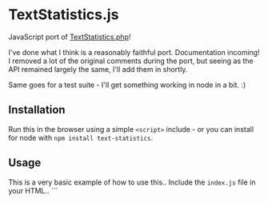 TextStatistics.js
=================

JavaScript port of [TextStatistics.php](https://github.com/DaveChild/Text-Statistics)!

I've done what I think is a reasonably faithful port. Documentation incoming!
I removed a lot of the original comments during the port, but seeing as the API remained largely the same, I'll add them in shortly.

Same goes for a test suite - I'll get something working in node in a bit. :)

## Installation

Run this in the browser using a simple `<script>` include - or you can install for node with `npm install text-statistics`.

## Usage
This is a very basic example of how to use this..
Include the ``index.js`` file in your HTML..  ```<script src="https://raw.githubusercontent.com/cgiffard/TextStatistics.js/master/index.js"><script>
```
<script>
var stats = textstatistics("monkey goes yay");
alert(stats.wordCount()); // Alerts 4.
</script>
```

**[Famous! As seen in Time!](http://time.com/2958650/twitter-reading-level/)** (heh.)
